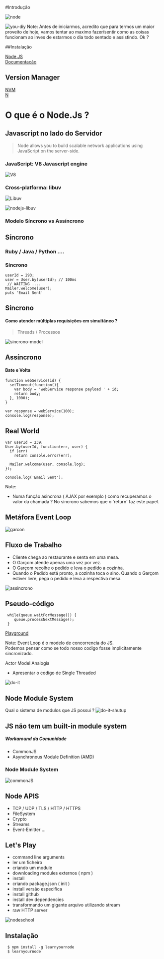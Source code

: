 #Introdução

![node](images/node.png)


![you-diy](images/you-can-read-tutorials-all-day-but-youll-only-improve-by-doing-large.jpg)
Note:
  Antes de iniciarmos, acredito que para termos um maior proveito de hoje, vamos tentar ao maximo fazer/sentir como as coisas funcionam ao inves de estarmos o dia todo sentado e assistindo. Ok ?


##Instalação

[Node JS](https://nodejs.org/)   
[Documentação](https://nodejs.org/api/)


## Version Manager

[NVM](https://github.com/creationix/nvm)   
[N](https://github.com/tj/n)


# O que é o Node.Js ?


## Javascript no lado do Servidor

> Node allows you to build scalable network applications using JavaScript on the server-side.


### JavaScript: V8 Javascript engine

![V8](images/v8.jpg)


### Cross-platforma: libuv

![Libuv](images/libuv.png)


![nodejs-libuv](images/nodejs-libuv.png)


### Modelo Síncrono vs Assíncrono


## Síncrono

### Ruby / Java / Python  ....


### Síncrono

```
userId = 293;
user = User.by(userId); // 100ms
 // WAITING ....
Mailer.welcome(user);
puts 'Email Sent'
```


## Síncrono
#### Como atender múltiplas requisições em simultâneo ?


> Threads / Processos


![sincrono-model](images/sincrono.png)


## Assíncrono

#### Bate e Volta

```
function webService(id) {
  setTimeout(function(){
    var body = 'webService response payload ' + id;
    return body;
  }, 1000);
}

var response = webService(100);
console.log(response);
```


## Real World
```
var userId = 239;
User.by(userId, function(err, user) {
  if (err)
    return console.error(err);

  Mailer.welcome(user, console.log);
});

console.log('Email Sent');
```

Note:
  - Numa função asincrona ( AJAX por exemplo ) 
  como recuperamos o valor da chamada ? 
  No sincrono sabemos que o 'return' faz este papel.


## Metáfora Event Loop

![garcon](images/waiter.jpg)


## Fluxo de Trabalho

* Cliente chega ao restaurante e senta em uma mesa.
* O Garçom atende apenas uma vez por vez.
* O Garçom recolhe o pedido e leva o pedido a cozinha.
* Quando o Pedido está pronto, a cozinha toca o sino. Quando o Garçom estiver livre, pega o pedido e leva a respectiva mesa.


![assincrono](images/assincrono.png)


## Pseudo-código

```
 while(queue.waitForMessage()) {
    queue.processNextMessage();
 }
```
  [Playground](http://latentflip.com/loupe/)

Note:
  Event Loop é o modelo de concorrencia do JS.   
  Podemos pensar como se todo nosso codigo fosse implicitamente sincronizado.   

  Actor Model Analogia

  - Apresentar o codigo de Single Threaded


![do-it](images/do-it.jpg)


## Node Module System
 
 Qual o sistema de modulos que JS possui ?
 ![do-it-shutup](images/do-it-shutup.jpg)


## JS não tem um built-in module system
   ##### Workaround da Comunidade

* CommonJS
* Asynchronous Module Definition (AMD)


### Node Module System
![commonJS](images/commonjs.jpg)


## Node APIS

 * TCP / UDP / TLS / HTTP / HTTPS
 * FileSystem
 * Crypto
 * Streams
 * Event-Emitter
  ...


## Let's Play

 - command line arguments
 - ler um ficheiro
 - criando um module
 - downloading modules externos ( npm )
  - install
  - criando package.json ( init )
  - install versão especifica
  - install github
  - install dev dependencies
 - transformando um gigante arquivo utilizando stream
 - raw HTTP server


 ![nodeschool](images/nodeschool.png)


## Instalação
 
 ```
  $ npm install -g learnyournode
  $ learnyournode
 ```
